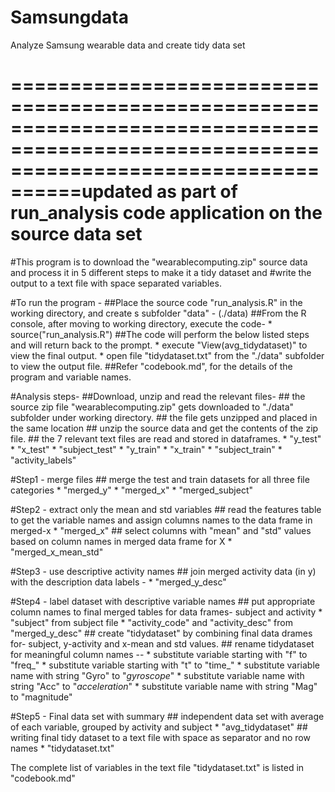 # Samsungdata
Analyze Samsung wearable data and create tidy data set


========================================================================================================================================updated as part of run_analysis code application on the source data set
========================================================================================================================================
#This program is to download the "wearablecomputing.zip" source data and process it in 5 different steps to make it a tidy dataset and 
#write the output to a text file with space separated variables.

#To run the program -
	##Place the source code "run_analysis.R" in the working directory, and create s subfolder "data" - (./data)
	##From the R console, after moving to working directory, execute the code-
		* source("run_analysis.R")
	##The code will perform the below listed steps and will return back to the prompt.
		* execute "View(avg_tidydataset)" to view the final output.
		* open file "tidydataset.txt" from the "./data" subfolder to view the output file.
	##Refer "codebook.md", for the details of the program and variable names.
	
#Analysis steps- 
##Download, unzip and read the relevant files-
	## the source zip file "wearablecomputing.zip" gets downloaded to "./data" subfolder under working directory.
	## the file gets unzipped and placed in the same location
	## unzip the source data and get the contents of the zip file.
	## the 7 relevant text files are read and stored in dataframes.
		 * "y_test"
		 * "x_test"
		 * "subject_test"
		 * "y_train"
		 * "x_train"
		 * "subject_train"
		 * "activity_labels"

#Step1 - merge files
	## merge the test and train datasets for all three file categories
		 * "merged_y"
		 * "merged_x"
		 * "merged_subject"

#Step2 - extract only the mean and std variables
	## read the features table to get the variable names and assign columns names to the data frame in merged-x
		 * "merged_x"
	## select columns with "mean" and "std" values based on column names in merged data frame for X 
		 * "merged_x_mean_std"

#Step3 - use descriptive activity names
	## join merged activity data (in y) with the description data labels - 
		 * "merged_y_desc"

#Step4 - label dataset with descriptive variable names
	## put appropriate column names to final merged tables for data frames- subject and activity
		 * "subject" from subject file
		 * "activity_code" and "activity_desc" from "merged_y_desc"
	## create "tidydataset" by combining final data drames for- subject, y-activity and x-mean and std values.
	## rename tidydataset for meaningful column names --
		 * substitute variable starting with "f" to "freq_"
		 * substitute variable starting with "t" to "time_"	
		 * substitute variable name with string "Gyro" to "_gyroscope_"
		 * substitute variable name with string "Acc" to "_acceleration_"
		 * substitute variable name with string "Mag" to "magnitude"

#Step5 - Final data set with summary
	## independent data set with average of each variable, grouped by activity and subject 
		 * "avg_tidydataset"
	## writing final tidy dataset to a text file with space as separator and no row names 
		 * "tidydataset.txt"

The complete list of variables in the text file "tidydataset.txt" is listed in "codebook.md"
